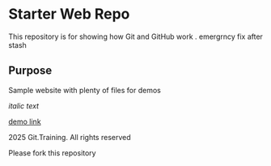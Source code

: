 # Starter Web Repo

This repository is for showing how Git and GitHub work . emergrncy fix after stash

## Purpose

Sample website with plenty of files for demos

_italic text_

[demo link](https://www.google.com)

2025 Git.Training. All rights reserved

Please fork this repository